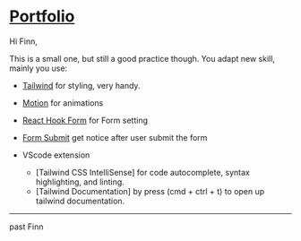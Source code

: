 # [Portfolio](https://dynamic-lecter.netlify.app)

Hi Finn,  
  
This is a small one, but still a good practice though. You adapt new skill, mainly you use:  

- [Tailwind](https://tailwindcss.com/docs/installation) for styling, very handy.

- [Motion](https://www.framer.com/motion/) for animations

- [React Hook Form](https://react-hook-form.com/) for Form setting

- [Form Submit](https://formsubmit.co/) get notice after user submit the form

- VScode extension
  - [Tailwind CSS IntelliSense] for code autocomplete, syntax highlighting, and linting.
  - [Tailwind Documentation] by press (cmd + ctrl + t) to open up tailwind documentation.
  
---

past Finn
  
